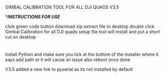 
GIMBAL CALIBRATION TOOL FOR ALL DJI QUADS V3.5

**************INSTRUCTIONS FOR USE*************


click green code button
download zip
extract file to desktop
double click Gimbal Calibration for all DJI quads setup file
tool will install and put a short cut on desktop
#
Install Python and make sure you tick at the bottom of the 
installer where it says add path or it will cause an issue
also reboot once done

V3.5 added a new link to pyserial as its not installed by default
